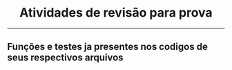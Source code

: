 <h1 align="center">Atividades de revisão para prova</h1>

---

<h2>Funções e testes ja presentes nos codigos de seus respectivos arquivos</h2>
